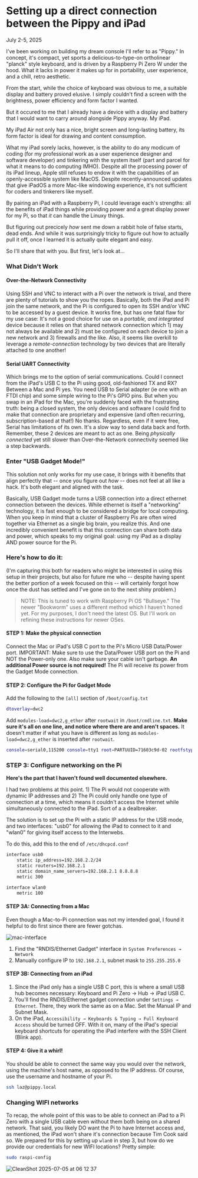 # Setting up a direct connection between the Pippy and iPad

July 2-5, 2025

I've been working on building my dream console I'll refer to as "Pippy." In concept, it's compact, yet sports a delicious-to-type-on ortholinear "planck" style keyboard, and is driven by a Raspberry Pi Zero W under the hood. What it lacks in power it makes up for in portability, user experience, and a chill, retro aesthetic.

From the start, while the choice of keyboard was obvious to me, a suitable display and battery proved elusive. I simply couldn't find a screen with the brightness, power efficiency and form factor I wanted.

But it occured to me that I already have a device with a display and battery that I would want to carry around alongside Pippy anyway. My iPad.

My iPad Air not only has a nice, bright screen and long-lasting battery, its form factor is ideal for drawing and content consumption.

What my iPad sorely lacks, however, is the ability to do any modicum of coding (for my professional work as a user experience designer and software developer) and tinkering with the system itself (part and parcel for what it means to do computing IMHO). Despite all the processing power of its iPad lineup, Apple still refuses to endow it with the capabilities of an openly-accessible system like MacOS. Despite recently-announced updates that give iPadOS a more Mac-like windowing experience, it's not sufficient for coders and tinkerers like myself.

By pairing an iPad with a Raspberry Pi, I could leverage each's strengths: all the benefits of iPad things while providing power and a great display power for my Pi, so that _it_ can handle the Linuxy things.

But figuring out precicely _how_ sent me down a rabbit hole of false starts, dead ends. And while it was surprisingly tricky to figure out how to actually pull it off, once I learned it is actually quite elegant and easy.

So I'll share that with you. But first, let's look at…

### What Didn't Work

#### Over-the-Network Connectivity

Using SSH and VNC to interact with a Pi over the network is trival, and there are plenty of tutorials to show you the ropes. Basically, both the iPad and Pi join the same network, and the Pi is configured to open its SSH and/or VNC to be accessed by a guest device. It works fine, but has one fatal flaw for my use case: It's not a good choice for use on a _portable, and integrated_ device because it relies on that shared network connection which 1) may not always be available and 2) must be configured on each device to join a new network and 3) firewalls and the like. Also, it seems like overkill to leverage a _remote-connection_ technology by two devices that are literally attached to one another!

#### Serial UART Connectivity

Which brings me to the option of serial communications. Could I connect from the iPad's USB C to the Pi using good, old-fashioned TX and RX? Between a Mac and Pi yes. You need USB to Serial adapter (ie one with an FTDI chip) and some simple wiring to the Pi's GPIO pins. But when you swap in an iPad for the Mac, you're suddenly faced with the frustrating truth: being a closed system, the only devices and software I could find to make that connection are proprietary and expensive (and often recurring, subscription-based at that!) No thanks. Regardless, even if it were free, Serial has limitations of its own. It's a slow way to send data back and forth. Remember, these 2 devices are meant to act as one. Being _physically connected_ yet still slower than Over-the-Network connectivity seemed like a step backwards.

### Enter "USB Gadget Mode!"

This solution not only works for my use case, it brings with it benefits that align perfectly that -- once you figure out _how_ -- does not feel at all like a hack. It's both elegant and aligned with the task.

Basically, USB Gadget mode turns a USB connection into a direct ethernet connection between the devices. While ethernet is itself a "networking" technology, it is fast enough to be considered a bridge for local computing. When you keep in mind that a cluster of Raspberry Pis are often wired together via Ethernet as a single big brain, you realize this. And one incredibly convenient benefit is that this connection can share both data and power, which speaks to my original goal: using my iPad as a display AND power source for the Pi.

### Here's how to do it:

(I'm capturing this both for readers who might be interested in using this setup in their projects, but also for future me who -- despite having spent the better portion of a week focused on this -- will certainly forgot how once the dust has settled and I've gone on to the next shiny problem.)

> NOTE: This is tuned to work with Raspberry Pi OS "Bullseye." The newer "Bookworm" uses a different method which I haven't honed yet. For my purposes, I don't need the latest OS. But I'll work on refining these instructions for newer OSes.

#### STEP 1: Make the physical connection

Connect the Mac or iPad's USB C port to the Pi's Micro USB Data/Power port. IMPORTANT: Make sure to use the Data/Power USB port on the Pi and NOT the Power-only one. Also make sure your cable isn't garbage. **An additional Power source is not required!** The Pi will receive its power from the Gadget Mode connection.

#### STEP 2: Configure the Pi for Gadget Mode

Add the following to the `[all]` section of `/boot/config.txt`

```sh
dtoverlay=dwc2
```

Add `modules-load=dwc2,g_ether` after `rootwait` in `/boot/cmdline.txt`. **Make sure it's all on one line, and notice where there are and aren't spaces.** It doesn't matter if what you have is different as long as `modules-load=dwc2,g_ether` is inserted after `rootwait`.

```sh
console=serial0,115200 console=tty1 root=PARTUUID=71603c9d-02 rootfstype=ext4 fsck.repair=yes rootwait modules-load=dwc2,g_ether quiet splash plymouth.ignore-serial-consoles cfg80211.ieee80211_regdom=US
```

### STEP 3: Configure networking on the Pi

**Here's the part that I haven't found well documented elsewhere.**

I had two problems at this point. 1) The Pi would not cooperate with dynamic IP addresses and 2) The Pi could only handle one type of connection at a time, which means it couldn't access the Internet while simultaneously connected to the iPad. Sort of a a dealbreaker.

The solution is to set up the Pi with a static IP address for the USB mode, and two interfaces: "usb0" for allowing the iPad to connect to it and "wlan0" for giving itself access to the Interwebs.

To do this, add this to the end of `/etc/dhcpcd.conf`

```sh
interface usb0
    static ip_address=192.168.2.2/24
    static routers=192.168.2.1
    static domain_name_servers=192.168.2.1 8.8.8.8
    metric 300

interface wlan0
    metric 100
```

#### STEP 3A: Connecting from a Mac

Even though a Mac-to-Pi connection was not my intended goal, I found it helpful to do first since there are fewer gotchas.

![mac-interface](https://github.com/user-attachments/assets/799bfada-4074-401c-9f54-89f6f92c17b5)

1. Find the "RNDIS/Ethernet Gadget" interface in `System Preferences → Network`
2. Manually configure IP to `192.168.2.1`, subnet mask to `255.255.255.0`

#### STEP 3B: Connecting from an iPad

1. Since the iPad only has a single USB C port, this is where a small USB hub becomes necessary: Keyboard and Pi Zero → Hub → iPad USB C.
2. You'll find the RNDIS/Ethernet gadget connection under `Settings → Ethernet`. There, they work the same as on a Mac. Set the Manual IP and Subnet Mask.
3. On the iPad, `Accessibility → Keyboards & Typing → Full Keyboard Access` should be turned OFF. With it on, many of the iPad's special keyboard shortcuts for operating the iPad interfere with the SSH Client (Blink app).

#### STEP 4: Give it a whirl!

You should be able to connect the same way you would over the network, using the machine's host name, as opposed to the IP address. Of course, use the username and hostname of your Pi.

```sh
ssh laz@pippy.local
```

### Changing WIFI networks

To recap, the whole point of this was to be able to connect an iPad to a Pi Zero with a single USB cable even without them both being on a shared network. That said, you likely DO want the Pi to have Internet access and, as mentioned, the iPad won't share it's connection because Tim Cook said so. We prepared for this by setting up `wlan0` in step 3, but how do we provide our credentials for new WIFI locations? Pretty simple:

```sh
sudo raspi-config
```

![CleanShot 2025-07-05 at 06 12 37](https://github.com/user-attachments/assets/89d7454d-fa0d-4386-8845-e091721da62b)
